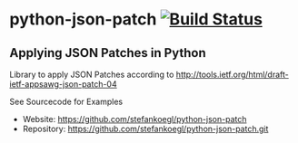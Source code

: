 python-json-patch [![Build Status](https://secure.travis-ci.org/stefankoegl/python-json-patch.png?branch=master)](https://travis-ci.org/stefankoegl/python-json-patch)
=================
Applying JSON Patches in Python
-------------------------------

Library to apply JSON Patches according to
http://tools.ietf.org/html/draft-ietf-appsawg-json-patch-04

See Sourcecode for Examples

* Website: https://github.com/stefankoegl/python-json-patch
* Repository: https://github.com/stefankoegl/python-json-patch.git
